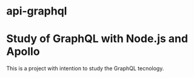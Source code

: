 # api-graphql

# Study of GraphQL with Node.js and Apollo

This is a project with intention to study the GraphQL tecnology.